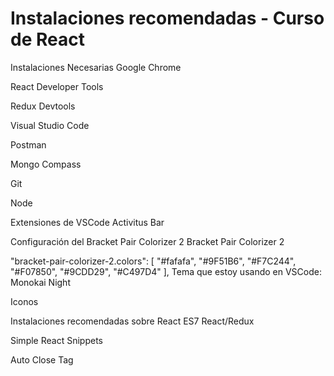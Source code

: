 <h1>Instalaciones recomendadas - Curso de React</h1>
Instalaciones Necesarias
Google Chrome

React Developer Tools

Redux Devtools

Visual Studio Code

Postman

Mongo Compass

Git

Node

Extensiones de VSCode
Activitus Bar

Configuración del Bracket Pair Colorizer 2
Bracket Pair Colorizer 2

"bracket-pair-colorizer-2.colors": [
    "#fafafa",
    "#9F51B6",
    "#F7C244",
    "#F07850",
    "#9CDD29",
    "#C497D4"
],
Tema que estoy usando en VSCode:
Monokai Night

Iconos

Instalaciones recomendadas sobre React
ES7 React/Redux

Simple React Snippets

Auto Close Tag
